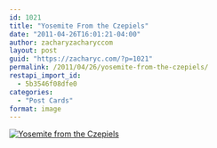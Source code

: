 ```yaml
---
id: 1021
title: "Yosemite From the Czepiels"
date: "2011-04-26T16:01:21-04:00"
author: zacharyzacharyccom
layout: post
guid: "https://zacharyc.com/?p=1021"
permalink: /2011/04/26/yosemite-from-the-czepiels/
restapi_import_id:
  - 5b3546f08dfe0
categories:
  - "Post Cards"
format: image
---
```


[![](/assets/img/2011/04/Yosemite-from-the-Czepiels-1024x680.jpg?w=700&ssl=1 "Yosemite from the Czepiels")](/assets/img/2011/04/yosemite-from-the-czepiels.jpeg?ssl=1)
